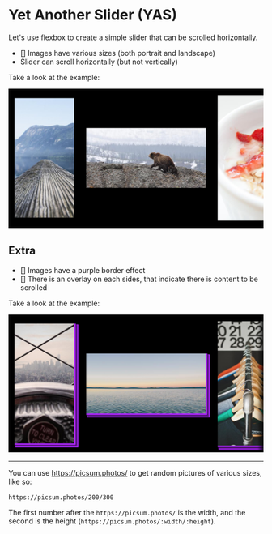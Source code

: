# Yet Another Slider (YAS)

Let's use flexbox to create a simple slider that can be scrolled horizontally.

* [] Images have various sizes (both portrait and landscape)
* Slider can scroll horizontally (but not vertically)

Take a look at the example:

![example](slider-example.png)

## Extra

* [] Images have a purple border effect
* [] There is an overlay on each sides, that indicate there is content to be scrolled

Take a look at the example:

![example](slider-final-example.png)

--------

You can use https://picsum.photos/ to get random pictures of various sizes, like so:

```
https://picsum.photos/200/300
```

The first number after the `https://picsum.photos/`
is the width, and the second is the height (`https://picsum.photos/:width/:height`).

